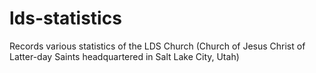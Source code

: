 # lds-statistics
 Records various statistics of the LDS Church (Church of Jesus Christ of Latter-day Saints headquartered in Salt Lake City, Utah)
